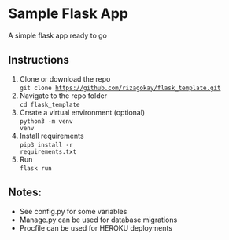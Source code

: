 # Sample Flask App
A simple flask app ready to go

## Instructions

1. Clone or download the repo<br>
<code>git clone https://github.com/rizagokay/flask_template.git</code>
2. Navigate to the repo folder<br>
<code>cd flask_template</code>
3. Create a virtual environment (optional)<br>
<code>python3 -m venv venv</code>
4. Install requirements<br>
<code>pip3 install -r requirements.txt</code>
5. Run <br>
<code>flask run</code>

## Notes:
- See config.py for some variables
- Manage.py can be used for database migrations
- Procfile can be used for HEROKU deployments
